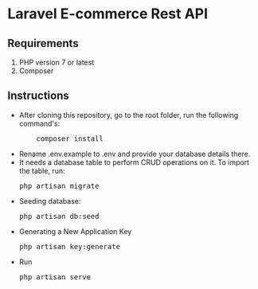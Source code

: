 # Laravel E-commerce Rest API

## Requirements

1. PHP version 7 or latest
2. Composer


## Instructions
<ul>
<li>After cloning this repository, go to the root folder, run the following command's:
<pre>
    composer install
</pre>
</li>

<li>Rename .env.example to .env and provide your database details there.</li>

<li>It needs a database table to perform CRUD operations on it. To import the table, run:
<pre>php artisan migrate</pre>

<li>Seeding database:
<pre>php artisan db:seed</pre>
</li>

<li>Generating a New Application Key
<pre>php artisan key:generate</pre>

</li>
<li>Run 
<pre>php artisan serve</pre> </li>
</ul>